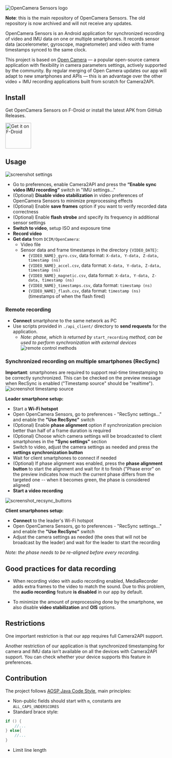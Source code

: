 ![OpenCamera Sensors logo](https://imgur.com/7qjCtgp.png)

**Note**: this is the main repository of OpenCamera Sensors. The old repository is now archived and
will not receive any updates.

OpenCamera Sensors is an Android application for synchronized recording of video and IMU data on one
or multiple smartphones. It records sensor data (accelerometer, gyroscope, magnetometer) and video
with frame timestamps synced to the same clock.

This project is based on [Open Camera](https://opencamera.org.uk/) — a popular open-source camera
application with flexibility in camera parameters settings, actively supported by the community. By
regular merging of Open Camera updates our app will adapt to new smartphones and APIs — this is an
advantage over the other video + IMU recording applications built from scratch for Camera2API.

## Install

Get OpenCamera Sensors on F-Droid or install the latest APK from GitHub Releases.

[<img src="https://fdroid.gitlab.io/artwork/badge/get-it-on.png"
alt="Get it on F-Droid"
height="80">](https://f-droid.org/packages/com.opencamera_sensors.app/)

## Usage

![screenshot settings](https://imgur.com/Md2O0sO.png)

- Go to preferences, enable Camera2API and press the **“Enable sync video IMU recording”** switch
  in "IMU settings..."
- (Optional) **Disable video stabilization** in video preferences of OpenCamera Sensors to minimize
  preprocessing effects
- (Optional) Enable **save frames** option if you want to verify recorded data correctness
- (Optional) Enable **flash strobe** and specify its frequency in additional sensor settings
- **Switch to video**, setup ISO and exposure time
- **Record video**
- **Get data** from ```DCIM/OpenCamera```:
    - Video file
    - Sensor data and frame timestamps in the directory ```{VIDEO_DATE}```:
        - ```{VIDEO_NAME}_gyro.csv```, data format: ```X-data, Y-data, Z-data, timestamp (ns)```
        - ```{VIDEO_NAME}_accel.csv```, data format: ```X-data, Y-data, Z-data, timestamp (ns)```
        - ```{VIDEO_NAME}_magnetic.csv```, data format: ```X-data, Y-data, Z-data, timestamp (ns)```
        - ```{VIDEO_NAME}_timestamps.csv```, data format: ```timestamp (ns)```
        - ```{VIDEO_NAME}_flash.csv```, data format: ```timestamp (ns)``` (timestamps of when the
          flash fired)

### Remote recording

- **Connect** smartphone to the same network as PC
- Use scripts provided in ```./api_client/``` directory to **send requests** for the application.
    - *Note: phase, which is returned by* ```start_recording``` *method, can be used to perform
      synchronization with external devices*
      ![remote control methods](https://www.websequencediagrams.com/files/render?link=6txhpHrdgaebT4DYz2C3SaEQjHM1esYDkJZJvPZcgCJHbRAg3c8hqcJYgOmGirze)

### Synchronized recording on multiple smartphones (RecSync)

**Important**: smartphones are required to support real-time timestamping to be correctly
synchronized. This can be checked on the preview message when RecSync is enabled ("Timestamp source"
should be "realtime").
![screenshot timestamp source](https://imgur.com/vQHufyV.png)

**Leader smartphone setup:**

- Start a **Wi-Fi hotspot**
- Open OpenCamera Sensors, go to preferences - "RecSync settings..." and enable the **"Use
  RecSync"** switch
- (Optional) Enable **phase alignment** option if synchronization precision better than half of a
  frame duration is required
- (Optional) Choose which camera settings will be broadcasted to client smartphones in the **"Sync
  settings"** section
- Switch to video, adjust the camera settings as needed and press the **settings synchronization
  button**
- Wait for client smartphones to connect if needed
- (Optional) If phase alignment was enabled, press the **phase alignment button** to start the
  alignment and wait for it to finish ("Phase error" on the preview indicates how much the current
  phase differs from the targeted one -- when it becomes green, the phase is considered aligned)
- **Start a video recording**

![screenshot_recsync_buttons](https://i.imgur.com/iQS8zpc.png)

**Client smartphones setup:**

- **Connect** to the leader's Wi-Fi hotspot
- Open OpenCamera Sensors, go to preferences - "RecSync settings..." and enable the **"Use
  RecSync"** switch
- Adjust the camera settings as needed (the ones that will not be broadcast by the leader) and wait
  for the leader to start the recording

_Note: the phase needs to be re-aligned before every recording._

## Good practices for data recording

- When recording video with audio recording enabled, MediaRecorder adds extra frames to the video to
  match the sound. Due to this problem, the **audio recording** feature **is disabled** in our app
  by default.

- To minimize the amount of preprocessing done by the smartphone, we also disable **video
  stabilization** and **OIS** options.

## Restrictions

One important restriction is that our app requires full Camera2API support.

Another restriction of our application is that synchronized timestamping for camera and IMU data
isn’t available on all the devices with Camera2API support. You can check whether your device
supports this feature in preferences.

## Contribution

The project follows [AOSP Java Code Style](https://source.android.com/setup/contribute/code-style),
main principles:

- Non-public fields should start with ```m```, constants are ```ALL_CAPS_UNDERSCORES```
- Standard brace style:

```java
if () {
    //...
} else{
    //...
}
```

- Limit line length
